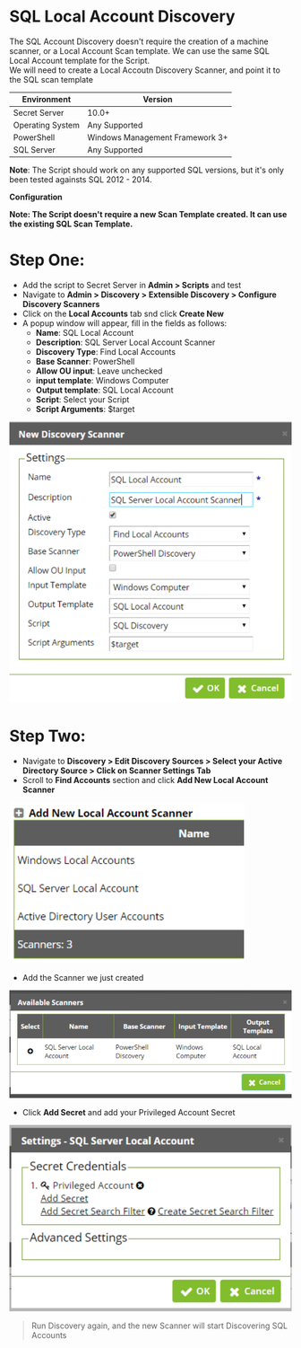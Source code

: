 SQL Local Account Discovery
====================

The SQL Account Discovery doesn't require the creation of a machine scanner, or a Local Account Scan template. We can use the same SQL Local Account template for the Script.  
We will need to create a Local Accoutn Discovery Scanner, and point it to the SQL scan template


| Environment | Version |
| ------ | ------ |
| Secret Server | 10.0+ |
| Operating System | Any Supported |
| PowerShell | Windows Management Framework 3+ |
| SQL Server | Any Supported |

**Note**: The Script should work on any supported SQL versions, but it's only been tested againsts SQL 2012 - 2014. 

**Configuration**

**Note: The Script doesn't require a new Scan Template created. It can use the existing SQL Scan Template.**

Step One:
====================
* Add the script to Secret Server in **Admin > Scripts** and test
* Navigate to **Admin >  Discovery > Extensible Discovery > Configure Discovery Scanners**
* Click on the **Local Accounts** tab snd  click **Create New**
* A popup window will appear, fill in the fields as follows:
    * **Name**: SQL Local Account
    * **Description**: SQL Server Local Account Scanner
    * **Discovery Type**: Find Local Accounts
    * **Base Scanner**: PowerShell
    * **Allow OU input**: Leave unchecked
    * **input template**: Windows Computer
    * **Output template**: SQL Local Account
    * **Script**: Select your Script
    * **Script Arguments**: $target

![Create New Scanner](imgs/scanner-1.PNG)

Step Two:
====================

* Navigate to **Discovery > Edit Discovery Sources > Select your Active Directory Source > Click on Scanner Settings Tab**
* Scroll to **Find Accounts** section and click **Add New Local Account Scanner**

![Add Scanner](imgs/scanner-2.PNG)

* Add the Scanner we just created

![Create New Scanner](imgs/scanner-3.png)

* Click **Add Secret** and add your Privileged Account Secret

![Create New Scanner](imgs/scanner-4.png)

> Run Discovery again, and the new Scanner will start Discovering SQL Accounts
    
